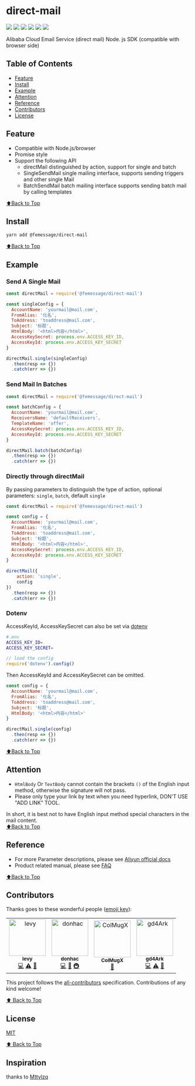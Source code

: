 # direct-mail

[![](https://cdn.nlark.com/yuque/0/2019/svg/224563/1561962031200-ee0155c3-814e-4e69-b76b-87f95dd7a378.svg#align=left&display=inline&height=20&originHeight=20&originWidth=97&size=0&status=done&width=97)](https://travis-ci.com/FEMessage/direct-mail)
[![](https://img.shields.io/npm/dm/@femessage/direct-mail.svg#align=left&display=inline&height=20&originHeight=20&originWidth=134&status=done&width=134)](https://www.npmjs.com/package/@femessage/direct-mail)
[![](https://img.shields.io/npm/v/@femessage/direct-mail.svg#align=left&display=inline&height=20&originHeight=20&originWidth=80&status=done&width=80)](https://www.npmjs.com/package/@femessage/direct-mail)
[![](https://img.shields.io/npm/l/@femessage/direct-mail.svg#align=left&display=inline&height=20&originHeight=20&originWidth=78&status=done&width=78)](https://github.com/FEMessage/direct-mail/blob/master/LICENSE)
[![](https://img.shields.io/badge/PRs-welcome-brightgreen.svg#align=left&display=inline&height=20&originHeight=20&originWidth=90&status=done&width=90)](https://github.com/FEMessage/direct-mail/pulls)
[![](https://img.shields.io/badge/%F0%9F%A4%96-release%20notes-00B2EE.svg#align=left&display=inline&height=20&originHeight=20&originWidth=104&status=done&width=104)](https://github-tools.github.io/github-release-notes/)

Alibaba Cloud Email Service (direct mail) Node. js SDK (compatible with browser side)

## Table of Contents

- [Feature](#feature)
- [Install](#install)
- [Example](#example)
- [Attention](#attention)
- [Reference](#reference)
- [Contributors](#contributors)
- [License](#license)

## Feature

- Compatible with Node.js/browser
- Promise style
- Support the following API
  - directMail distinguished by action, support for single and batch
  - SingleSendMail single mailing interface, supports sending triggers and other single Mail
  - BatchSendMail batch mailing interface supports sending batch mail by calling templates

[⬆Back to Top](#table-of-contents)

## Install

```sh
yarn add @femessage/direct-mail
```

[⬆Back to Top](#table-of-contents)

## Example

### Send A Single Mail

```javascript
const directMail = require('@femessage/direct-mail')

const singleConfig = {
  AccountName: 'yourmail@mail.com',
  FromAlias: '化名',
  ToAddress: 'toaddress@mail.com',
  Subject: '标题',
  HtmlBody: '<html>内容</html>',
  AccessKeySecret: process.env.ACCESS_KEY_ID,
  AccessKeyId: process.env.ACCESS_KEY_SECRET
}

directMail.single(singleConfig)
  .then(resp => {})
  .catch(err => {})
```

### Send Mail In Batches

```javascript
const directMail = require('@femessage/direct-mail')

const batchConfig = {
  AccountName: 'yourmail@mail.com',
  ReceiversName: 'defaultReceivers',
  TemplateName: 'offer',
  AccessKeySecret: process.env.ACCESS_KEY_ID,
  AccessKeyId: process.env.ACCESS_KEY_SECRET
}

directMail.batch(batchConfig)
  .then(resp => {})
  .catch(err => {})
```

### Directly through directMail

By passing parameters to distinguish the type of action, optional parameters: `single`, `batch`, default `single`

```js
const directMail = require('@femessage/direct-mail')

const config = {
  AccountName: 'yourmail@mail.com',
  FromAlias: '化名',
  ToAddress: 'toaddress@mail.com',
  Subject: '标题',
  HtmlBody: '<html>内容</html>',
  AccessKeySecret: process.env.ACCESS_KEY_ID,
  AccessKeyId: process.env.ACCESS_KEY_SECRET
}

directMail({
  	action: 'single',
  	config
})
  .then(resp => {})
  .catch(err => {})
```

### Dotenv

AccessKeyId, AccessKeySecret can also be set via [dotenv](https://www.npmjs.com/package/dotenv)

```sh
#.env
ACCESS_KEY_ID=
ACCESS_KEY_SECRET=
```

```js
// load the config
require('dotenv').config()
```

Then AccessKeyId and AccessKeySecret can be omitted.

```javascript
const config = {
  AccountName: 'yourmail@mail.com',
  FromAlias: '化名',
  ToAddress: 'toaddress@mail.com',
  Subject: '标题',
  HtmlBody: '<html>内容</html>'
}

directMail.single(config)
  .then(resp => {})
  .catch(err => {})
```

[⬆Back to Top](#table-of-contents)

## Attention

- `HtmlBody` Or `TextBody` cannot contain the brackets `()` of the English input method, otherwise the signature will not pass.
- Please only type your link by text when you need hyperlink, DON'T USE "ADD LINK" TOOL.

In short, it is best not to have English input method special characters in the mail content.<br />[⬆Back to Top](#table-of-contents)

## Reference

- For more Parameter descriptions, please see [Aliyun official docs](https://help.aliyun.com/document_detail/29444.html?spm=a2c4g.11186623.6.597.22653016eJ4hhp)
- Product related manual, please see [FAQ](https://www.yuque.com/deepexi-serverless/onx52o/docs/faq.md)

[⬆Back to Top](#table-of-contents)

## Contributors

Thanks goes to these wonderful people ([emoji key](https://allcontributors.org/docs/en/emoji-key)):

<!-- ALL-CONTRIBUTORS-LIST:START - Do not remove or modify this section -->
<!-- prettier-ignore-start -->
<!-- markdownlint-disable -->
<table>
  <tr>
    <td align="center"><a href="https://github.com/levy9527/blog"><img src="https://avatars3.githubusercontent.com/u/9384365?v=4" width="100px;" alt="levy"/><br /><sub><b>levy</b></sub></a><br /><a href="https://github.com/gd4Ark/direct-mail/commits?author=levy9527" title="Code">💻</a> <a href="https://github.com/gd4Ark/direct-mail/commits?author=levy9527" title="Tests">⚠️</a> <a href="https://github.com/gd4Ark/direct-mail/commits?author=levy9527" title="Documentation">📖</a></td>
    <td align="center"><a href="https://github.com/donhac"><img src="https://avatars0.githubusercontent.com/u/9813324?v=4" width="100px;" alt="donhac"/><br /><sub><b>donhac</b></sub></a><br /><a href="https://github.com/gd4Ark/direct-mail/commits?author=donhac" title="Code">💻</a> <a href="https://github.com/gd4Ark/direct-mail/commits?author=donhac" title="Documentation">📖</a> <a href="#infra-donhac" title="Infrastructure (Hosting, Build-Tools, etc)">🚇</a></td>
    <td align="center"><a href="https://colmugx.github.io"><img src="https://avatars1.githubusercontent.com/u/21327913?v=4" width="100px;" alt="ColMugX"/><br /><sub><b>ColMugX</b></sub></a><br /><a href="https://github.com/gd4Ark/direct-mail/commits?author=colmugx" title="Documentation">📖</a></td>
    <td align="center"><a href="https://4ark.me"><img src="https://avatars3.githubusercontent.com/u/27952659?s=460&v=4" width="100px;" alt="gd4Ark"/><br /><sub><b>gd4Ark</b></sub></a><br /><a href="https://github.com/gd4Ark/direct-mail/commits?author=gd4Ark" title="Code">💻</a> <a href="https://github.com/gd4Ark/direct-mail/commits?author=gd4Ark" title="Tests">⚠️</a> <a href="https://github.com/gd4Ark/direct-mail/commits?author=gd4Ark" title="Documentation">📖</a></td>
  </tr>
</table>

<!-- markdownlint-enable -->
<!-- prettier-ignore-end -->
<!-- ALL-CONTRIBUTORS-LIST:END -->

This project follows the [all-contributors](https://github.com/all-contributors/all-contributors) specification. Contributions of any kind welcome!

[⬆ Back to Top](#table-of-contents)

## License

[MIT](./LICENSE)

[⬆ Back to Top](#table-of-contents)

## Inspiration

thanks to [Mttylzq](https://github.com/Mttylzq/ali-email)
